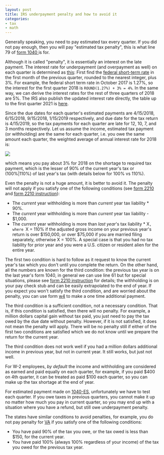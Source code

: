 ```yaml
---
layout: post
title: IRS underpayment penalty and how to avoid it
categories:
- tax
- math
---
```


Generally speaking, you need to pay estimated tax every quarter.
If you did not pay enough, then you will pay "estimated tax penalty",
this is what line 79 of [form 1040
](https://www.irs.gov/pub/irs-pdf/f1040.pdf) is for.

Although it is called "penalty", it is essentially an interest on
the late payment. The interest rate for underpayment (and overpayment as well) on each quarter is determined
as [this](https://www.irs.gov/newsroom/interest-rates-remain-the-same-for-the-first-quarter-of-2021):
First find the [federal short-term
rate](https://apps.irs.gov/app/picklist/list/federalRates.html) in
the first month of the previous quarter, rounded to the nearest
integer, plus 3%. For example, the federal short term rate in
October 2017 is 1.27%, so the interest for the first quarter 2018
is `ROUND(1.27%) + 3% = 4%`. In the same way, we can derive the
interest rates for the rest of three quarters of 2018 are 5%.
The IRS also publish the updated interest rate directly, the
table up to the first quarter 2021 is [here](https://www.irs.gov/pub/irs-drop/rr-20-28.pdf).

Since the due dates for each quarter's estimated payments are 4/15/2018, 6/15/2018, 9/15/2018, 1/15/2019 respectively, and due date for the tax
return is 4/15/2019, so the tax payments for each quarter are late for 12, 10, 7, and 3 months respectively.
Let us assume the income, estimated tax payment (or withholding) are the same for each quarter, i.e. you owe the same amount each quarter,
the weighted average of annual interest rate for 2018 is:

<img src="https://latex.codecogs.com/svg.latex?\small&space;R_{2018} = \frac{1}{4}(\frac{12}{12}\times 4% + \frac{10}{12}\times 5% + \frac{7}{12}\times 5% + \frac{3}{12}\times 5%)=3.08%">

which means you pay about 3% for 2018 on the shortage to required
tax payment, which is the lesser of 90% of the current year's tax
or (100%|110%) of last year's tax (with details below for 100% vs 110%).

Even the penalty is not a huge amount, it is better to avoid it.
The penalty will not apply if you satisfy one of the following
conditions (see [form 2210](https://www.irs.gov/pub/irs-pdf/f2210.pdf)
and [form 2210 instruction](https://www.irs.gov/pub/irs-pdf/f1040.pdf)):

- The _current_ year withholding is more than _current_ year tax liability * 90%.
- The _current_ year withholding is more than _current_ year tax liability - $1,000.
- The _current_ year withholding is more than _last year_'s tax liability * X`, where `X = 110% if the
adjusted gross income on your previous year's return is over $150,000,
or over $75,000 if you are married filing separately, otherwise X = 100%.
A special case is that you had no tax liability for prior year and
you were a U.S. citizen or resident alien for the entire year.

The first two condition is hard to follow as it request to know the
current year's tax which you don't until you complete the return.
On the other hand, all the numbers are known for the third condition:
the previous tax year is on the last year's form 1040, in general
we can use line 61 but for special situations, please see [form
2210 instruction](https://www.irs.gov/pub/irs-pdf/f1040.pdf) for
details; the withholding is on your pay check stub and can be easily
extrapolated to the end of year. If you expect you won't satisfy
the third condition, and are worried about the penalty, you can use
form [w4](https://www.irs.gov/pub/irs-pdf/fw4.pdf) to make a one
time additional payment.

The third condition is a sufficient condition, not a necessary
condition. That is, if this condition is satisfied, then there
will no penalty. For example, a million dollars capital gain without
tax paid, you just need to pay the tax owed by the due date without
penalty. However, if it is not satisfied, it does not mean the
penalty will apply. There will be no penalty still if either of
the first two conditions are satisfied which we do not know until
we prepare the return for the current year.

The third condition does not work well if you had a million dollars
additional income in previous year, but not in current year. It
still works, but just not well.

For W-2 employees, _by default_ the income and withholding are considered
as earned and paid equally on each quarter, for example, if you paid \$400
on 4th quarter, it can be treated as paid \$100 each quarter, so you can
make up the tax shortage at the end of year.

For estimated payment made on
[1040-ES](https://www.irs.gov/pub/irs-pdf/f1040es.pdf), unfortunately we 
have to test each quarter. If you owe taxes in previous quarters, you cannot
make it up no matter how much you pay in current quarter, so you may end up
with a situation where you have a refund, but still owe underpayment penalty.

The states have similar conditions to avoid penalties, for example,
you do not pay penalty for
[VA](https://tax.virginia.gov/sites/default/files/vatax-pdf/2017-form-760c-instructions.pdf)
if you satisfy one of the following conditions:

- You have paid 90% of the tax you owe, or the tax owed is less than $150, for the current year.
- You have paid 100% (always 100% regardless of your income) of the tax you owed for the previous tax year.
